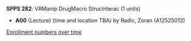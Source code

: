 **SPPS 282**: VRManip DrugMacro StrucInterac (1 units)

- **A00** (Lecture) (time and location TBA) by Radic, Zoran (A12525012)

[Enrollment numbers over time](./SPPS282.tsv)
